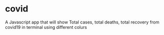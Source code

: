# covid
A Javascript app that will show Total cases, total deaths, total recovery from covid19 in terminal using different colurs 
